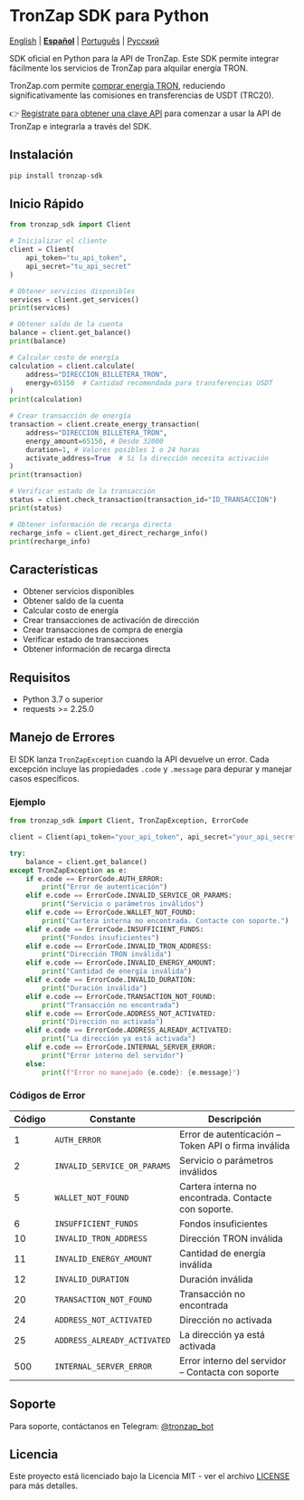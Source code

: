 # TronZap SDK para Python

[English](https://github.com/tron-energy-market/tronzap-sdk-python/blob/main/README.md) | **[Español](https://github.com/tron-energy-market/tronzap-sdk-python/blob/main/README.es.md)** | [Português](https://github.com/tron-energy-market/tronzap-sdk-python/blob/main/README.pt-br.md) | [Русский](https://github.com/tron-energy-market/tronzap-sdk-python/blob/main/README.ru.md)

SDK oficial en Python para la API de TronZap.
Este SDK permite integrar fácilmente los servicios de TronZap para alquilar energía TRON.

TronZap.com permite [comprar energía TRON](https://tronzap.com/), reduciendo significativamente las comisiones en transferencias de USDT (TRC20).

👉 [Regístrate para obtener una clave API](https://tronzap.com) para comenzar a usar la API de TronZap e integrarla a través del SDK.

## Instalación

```bash
pip install tronzap-sdk
```

## Inicio Rápido

```python
from tronzap_sdk import Client

# Inicializar el cliente
client = Client(
    api_token="tu_api_token",
    api_secret="tu_api_secret"
)

# Obtener servicios disponibles
services = client.get_services()
print(services)

# Obtener saldo de la cuenta
balance = client.get_balance()
print(balance)

# Calcular costo de energía
calculation = client.calculate(
    address="DIRECCION_BILLETERA_TRON",
    energy=65150  # Cantidad recomendada para transferencias USDT
)
print(calculation)

# Crear transacción de energía
transaction = client.create_energy_transaction(
    address="DIRECCION_BILLETERA_TRON",
    energy_amount=65150, # Desde 32000
    duration=1, # Valores posibles 1 o 24 horas
    activate_address=True  # Si la dirección necesita activación
)
print(transaction)

# Verificar estado de la transacción
status = client.check_transaction(transaction_id="ID_TRANSACCION")
print(status)

# Obtener información de recarga directa
recharge_info = client.get_direct_recharge_info()
print(recharge_info)
```

## Características

- Obtener servicios disponibles
- Obtener saldo de la cuenta
- Calcular costo de energía
- Crear transacciones de activación de dirección
- Crear transacciones de compra de energía
- Verificar estado de transacciones
- Obtener información de recarga directa

## Requisitos

- Python 3.7 o superior
- requests >= 2.25.0

## Manejo de Errores

El SDK lanza `TronZapException` cuando la API devuelve un error. Cada excepción incluye las propiedades `.code` y `.message` para depurar y manejar casos específicos.

### Ejemplo

```python
from tronzap_sdk import Client, TronZapException, ErrorCode

client = Client(api_token="your_api_token", api_secret="your_api_secret")

try:
    balance = client.get_balance()
except TronZapException as e:
    if e.code == ErrorCode.AUTH_ERROR:
        print("Error de autenticación")
    elif e.code == ErrorCode.INVALID_SERVICE_OR_PARAMS:
        print("Servicio o parámetros inválidos")
    elif e.code == ErrorCode.WALLET_NOT_FOUND:
        print("Cartera interna no encontrada. Contacte con soporte.")
    elif e.code == ErrorCode.INSUFFICIENT_FUNDS:
        print("Fondos insuficientes")
    elif e.code == ErrorCode.INVALID_TRON_ADDRESS:
        print("Dirección TRON inválida")
    elif e.code == ErrorCode.INVALID_ENERGY_AMOUNT:
        print("Cantidad de energía inválida")
    elif e.code == ErrorCode.INVALID_DURATION:
        print("Duración inválida")
    elif e.code == ErrorCode.TRANSACTION_NOT_FOUND:
        print("Transacción no encontrada")
    elif e.code == ErrorCode.ADDRESS_NOT_ACTIVATED:
        print("Dirección no activada")
    elif e.code == ErrorCode.ADDRESS_ALREADY_ACTIVATED:
        print("La dirección ya está activada")
    elif e.code == ErrorCode.INTERNAL_SERVER_ERROR:
        print("Error interno del servidor")
    else:
        print(f"Error no manejado {e.code}: {e.message}")
```

### Códigos de Error

| Código | Constante                        | Descripción |
|--------|----------------------------------|-------------|
| 1      | `AUTH_ERROR`                    | Error de autenticación – Token API o firma inválida |
| 2      | `INVALID_SERVICE_OR_PARAMS`    | Servicio o parámetros inválidos |
| 5      | `WALLET_NOT_FOUND`             | Cartera interna no encontrada. Contacte con soporte. |
| 6      | `INSUFFICIENT_FUNDS`           | Fondos insuficientes |
| 10     | `INVALID_TRON_ADDRESS`         | Dirección TRON inválida |
| 11     | `INVALID_ENERGY_AMOUNT`        | Cantidad de energía inválida |
| 12     | `INVALID_DURATION`             | Duración inválida |
| 20     | `TRANSACTION_NOT_FOUND`        | Transacción no encontrada |
| 24     | `ADDRESS_NOT_ACTIVATED`        | Dirección no activada |
| 25     | `ADDRESS_ALREADY_ACTIVATED`    | La dirección ya está activada |
| 500    | `INTERNAL_SERVER_ERROR`        | Error interno del servidor – Contacta con soporte |


## Soporte

Para soporte, contáctanos en Telegram: [@tronzap_bot](https://t.me/tronzap_bot)

## Licencia

Este proyecto está licenciado bajo la Licencia MIT - ver el archivo [LICENSE](LICENSE) para más detalles.